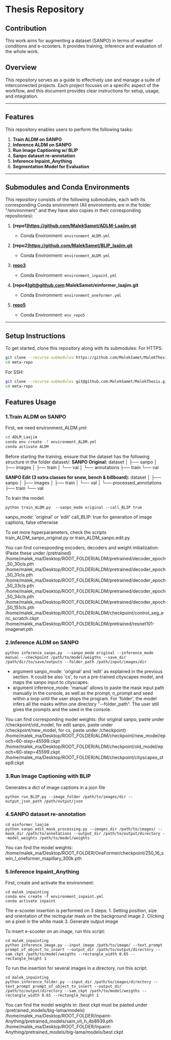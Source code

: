 # Thesis Repository 

## Contribution
This work aims for augmenting a dataset (SANPO) in terms of weather conditions and e-scooters. It provides training, inference and evaluation of the whole work.

## Overview
This repository serves as a guide to effectively use and manage a suite of interconnected projects. Each project focuses on a specific aspect of the workflow, and this document provides clear instructions for setup, usage, and integration.

---

## Features
This repository enables users to perform the following tasks:
1. **Train ALDM on SANPO**
2. **Inference ALDM on SANPO**
3. **Run Image Captioning w/ BLIP**
4. **Sanpo dataset re-annotation**
5. **Inference Inpaint_Anything**
6. **Segmentation Model for Evaluation**

---

## Submodules and Conda Environments
This repository consists of the following submodules, each with its corresponding Conda environment (All environments are in the folder "/environment" and they have also copies in their corresponding repositories):

1. **[repo1]https://github.com/MalekSamet/ADLM-Laajim.git** 
   - Conda Environment: `environment_ALDM.yml`

2. **[repo2]https://github.com/MalekSamet/BLIP_laajim.git** 
   - Conda Environment: `environment_ALDM.yml`

3. **[repo3](git@github.com:MalekSamet/malek_inpainting.git)** 
   - Conda Environment: `environment_inpaint.yml`

4. **[repo4]git@github.com:MalekSamet/einformer_laajim.git** 
   - Conda Environment: `environment_oneformer.yml`

5. **[repo5](https://github.com/your-username/repo5)** 
   - Conda Environment: `env_repo5`

---

## Setup Instructions
To get started, clone this repository along with its submodules:
For HTTPS:

```bash
git clone --recurse-submodules https://github.com/MalekSamet/MalekThesis.git
cd meta-repo
```
For SSH:

```bash
git clone --recurse-submodules git@github.com:MalekSamet/MalekThesis.git
cd meta-repo
```

## Features Usage
### 1.Train ALDM on SANPO

First, we need environment_ALDM.yml:
```bash
cd ADLM_Laajim
conda env create -f environment_ALDM.yml
conda activate ALDM
```
Before starting the training, ensure that the dataset has the following structure in the folder dataset/:
**SANPO Original:**
dataset │ ├── sanpo │ ├── images │ ├── train │ └── val │ └── annotations ├── train └── val

**SANPO Edit (3 extra classes for snow, bench & billboard):**
dataset │ ├── sanpo │ ├── images │ ├── train │ └── val │ └── processed_annotations ├── train └── val

To train the model:
```cd ADLM_Laajim
python train_ALDM.py  --sanpo_mode original --call_BLIP true
```
sanpo_mode: 'original' or 'edit'
call_BLIP: true for generation of image captions, false otherwise

To set more hyperparameters, check the scripts train_ALDM_sanpo_original.py or train_ALDM_sanpo.edit.py

You can find corresponding encoders, decoders and weight initialization: (Paste these under /pretrained) 
	/home/malek_ma/Desktop/ROOT_FOLDER/ALDM/pretrained/decoder_epoch_50_30cls.pth
	/home/malek_ma/Desktop/ROOT_FOLDER/ALDM/pretrained/decoder_epoch_50_31cls.pth
	/home/malek_ma/Desktop/ROOT_FOLDER/ALDM/pretrained/decoder_epoch_50_33cls.pth
	/home/malek_ma/Desktop/ROOT_FOLDER/ALDM/pretrained/decoder_epoch_50_34cls.pth
	/home/malek_ma/Desktop/ROOT_FOLDER/ALDM/pretrained/decoder_epoch_50_151cls.pth
	/home/malek_ma/Desktop/ROOT_FOLDER/ALDM/checkpoint/control_seg_enc_scratch.ckpt
	/home/malek_ma/Desktop/ROOT_FOLDER/ALDM/pretrained/resnet101-imagenet.pth

### 2.Inference ALDM on SANPO
```cd ADLM_Laajim
python inference_sanpo.py  --sanpo_mode original --inference_mode manual --checkpoint /path/to/model/weigths --save_dir /path/dir/to/save/outputs --folder_path /path/input/images/dir
```
- argument sanpo_mode: 'original' and 'edit' as explained in the previous section. It could be also 'cs', to run a pre-trained cityscapes model, and maps the sanpo input to cityscapes.
- argument inference_mode: 'manual' allows to paste the mask input path manually in the console, as well as the prompt, n_prompt and seed within a loop until the user stops the program. For 'folder', the model infers all the masks within one directory "--folder_path". The user still gives the prompts and the seed in the console.

You can find corresponding model weights: (for original sanpo, paste under /checkpoint/old_model, for edit sanpo, paste under /checkpoint/new_model, for cs, paste under /checkpoint)
	/home/malek_ma/Desktop/ROOT_FOLDER/ALDM/checkpoint/new_model/epoch=60-step=45599.ckpt
	/home/malek_ma/Desktop/ROOT_FOLDER/ALDM/checkpoint/old_model/epoch=60-step=45599.ckpt
	/home/malek_ma/Desktop/ROOT_FOLDER/ALDM/checkpoint/cityscapes_step9.ckpt


### 3.Run Image Captioning with BLIP
Generates a dict of image captions in a json file
```cd BLIP
python run_BLIP.py --image_folder /path/to/images/dir --output_json_path /path/output/json
```
### 4.SANPO dataset re-annotation
```
cd einformer_laajim
python sanpo_edit_mask_processing.py --images_dir /path/to/images/ --mask_dir /path/to/annotations --output_dir /path/to/output/directory --model_weights /path/to/model/weights
```

You can find the model weights:
	/home/malek_ma/Desktop/ROOT_FOLDER/OneFormer/checkpoint/250_16_swin_l_oneformer_mapillary_300k.pth
### 5.Inference Inpaint_Anything
First, create and activate the environment:
```
cd malek_inpainting
conda env create -f environment_inpaint.yml
conda activate inpaint
```
The e-scooter insertion is performed on 3 steps:
	1. Setting position, size and orientation of the rectngular mask on the background image
	2. Clicking on a pixel in the white mask
	3. Generate output image

To insert e-scooter on an image, run this script:
```
cd malek_inpainting
python inference_image.py --input_image /path/to/image/ --text_prompt prompt_of_object_to_insert --output_dir /path/to/output/directory --sam_ckpt /path/to/model/weigths --rectangle_width 0.65 --rectangle_height 1
```
To run the insertion for several images in a directory, run this script:
```
cd malek_inpainting
python inference_folder.py --input_dir /path/to/images/directory --text_prompt prompt_of_object_to_insert --output_dir /path/to/output/directory --sam_ckpt /path/to/model/weigths --rectangle_width 0.65 --rectangle_height 1
```
You can find the model weights in: (best ckpt must be pasted under /pretrained_models/big-lama/models)
	/home/malek_ma/Desktop/ROOT_FOLDER/Inpaint-Anything/pretrained_models/sam_vit_h_4b8939.pth
	/home/malek_ma/Desktop/ROOT_FOLDER/Inpaint-Anything/pretrained_models/big-lama/models/best.ckpt
